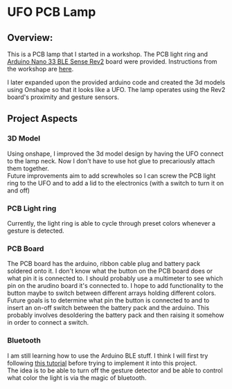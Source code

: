 # UFO PCB Lamp

## Overview:
This is a PCB lamp that I started in a workshop. The PCB light ring and [Arduino Nano 33 BLE Sense Rev2](https://docs.arduino.cc/hardware/nano-33-ble-sense-rev2/) board were provided. Instructions from the workshop are [here](https://hackaday.io/project/192881/instructions).

I later expanded upon the provided arduino code and created the 3d models using Onshape so that it looks like a UFO. The lamp operates using the Rev2 board's proximity and gesture sensors.

## Project Aspects

### 3D Model 
Using onshape, I improved the 3d model design by having the UFO connect to the lamp neck. Now I don't have to use hot glue to precariously attach them together. 
<br/>
Future improvements aim to add screwholes so I can screw the PCB light ring to the UFO and to add a lid to the electronics (with a switch to turn it on and off)

### PCB Light ring
Currently, the light ring is able to cycle through preset colors whenever a gesture is detected. 

### PCB Board
The PCB board has the arduino, ribbon cable plug and battery pack soldered onto it. I don't know what the button on the PCB board does or what pin it is connected to. I should probably use a multimeter to see which pin on the arudino board it's connected to. I hope to add functionality to the button maybe to switch between different arrays holding different colors.
<br/>
Future goals is to determine what pin the button is connected to and to insert an on-off switch between the battery pack and the arduino. This probably involves desoldering the battery pack and then raising it somehow in order to connect a switch.

### Bluetooth
I am still learning how to use the Arduino BLE stuff. I think I will first try following [this tutorial](https://docs.arduino.cc/tutorials/nano-33-ble/bluetooth/) before trying to implement it into this project.
<br/>
The idea is to be able to turn off the gesture detector and be able to control what color the light is via the magic of bluetooth. 